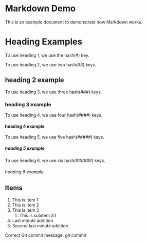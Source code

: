 # Markdown Demo
This is an example document to demonstrate how Markdown works. 


# Heading Examples

To use heading 1, we use the hash(#) key.

To use heading 2, we use two hash(##) keys.
## heading 2 example

To use heading 3, we use three hash(###) keys.
### heading 3 example

To use heading 4, we use four hash(####) keys.
#### heading 4 example

To use heading 5, we use five hash(#####) keys.
##### heading 5 example

To use heading 6, we use six hash(######) keys.
###### heading 6 example

## Items

1. This is item 1
2. This is item 2
3. This is item 3
    1. This is subitem 3.1
4. Last minute addition
5. Second last minute addition

Correct Git commit message: git commit